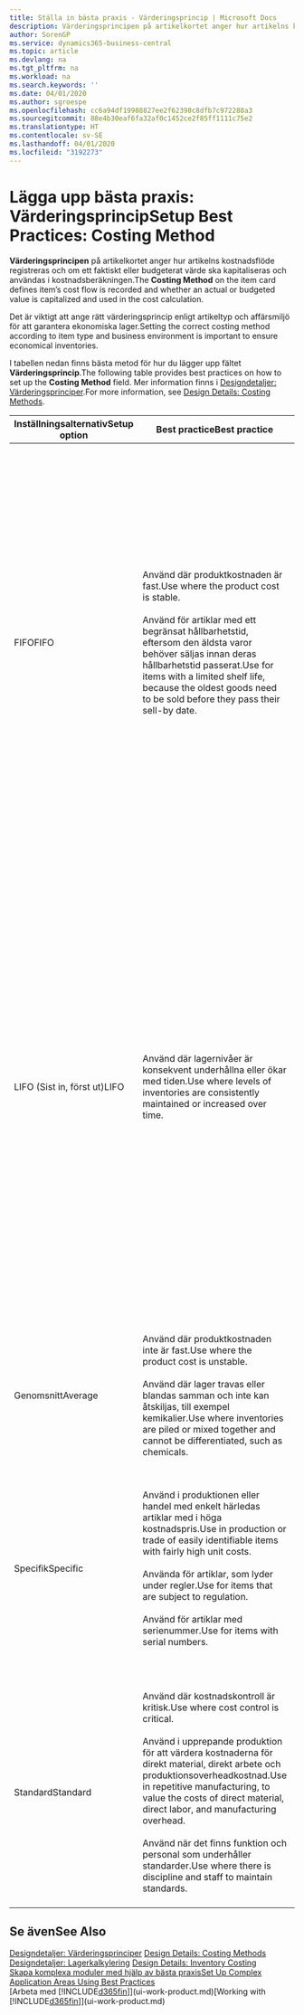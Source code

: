 ```yaml
---
title: Ställa in bästa praxis - Värderingsprincip | Microsoft Docs
description: Värderingsprincipen på artikelkortet anger hur artikelns kostnadsflöde registreras och om ett faktiskt eller budgeterat värde ska kapitaliseras och användas i kostnadsberäkningen.
author: SorenGP
ms.service: dynamics365-business-central
ms.topic: article
ms.devlang: na
ms.tgt_pltfrm: na
ms.workload: na
ms.search.keywords: ''
ms.date: 04/01/2020
ms.author: sgroespe
ms.openlocfilehash: cc6a94df19988827ee2f62398c8dfb7c972288a3
ms.sourcegitcommit: 88e4b30eaf6fa32af0c1452ce2f85ff1111c75e2
ms.translationtype: HT
ms.contentlocale: sv-SE
ms.lasthandoff: 04/01/2020
ms.locfileid: "3192273"
---
```

# <a name="setup-best-practices-costing-method"></a><span data-ttu-id="35db5-103">Lägga upp bästa praxis: Värderingsprincip</span><span class="sxs-lookup"><span data-stu-id="35db5-103">Setup Best Practices: Costing Method</span></span>
<span data-ttu-id="35db5-104">**Värderingsprincipen** på artikelkortet anger hur artikelns kostnadsflöde registreras och om ett faktiskt eller budgeterat värde ska kapitaliseras och användas i kostnadsberäkningen.</span><span class="sxs-lookup"><span data-stu-id="35db5-104">The **Costing Method** on the item card defines item’s cost flow is recorded and whether an actual or budgeted value is capitalized and used in the cost calculation.</span></span>  

 <span data-ttu-id="35db5-105">Det är viktigt att ange rätt värderingsprincip enligt artikeltyp och affärsmiljö för att garantera ekonomiska lager.</span><span class="sxs-lookup"><span data-stu-id="35db5-105">Setting the correct costing method according to item type and business environment is important to ensure economical inventories.</span></span>  

 <span data-ttu-id="35db5-106">I tabellen nedan finns bästa metod för hur du lägger upp fältet **Värderingsprincip**.</span><span class="sxs-lookup"><span data-stu-id="35db5-106">The following table provides best practices on how to set up the **Costing Method** field.</span></span> <span data-ttu-id="35db5-107">Mer information finns i [Designdetaljer: Värderingsprinciper](design-details-costing-methods.md).</span><span class="sxs-lookup"><span data-stu-id="35db5-107">For more information, see [Design Details: Costing Methods](design-details-costing-methods.md).</span></span>  

|<span data-ttu-id="35db5-108">Inställningsalternativ</span><span class="sxs-lookup"><span data-stu-id="35db5-108">Setup option</span></span>|<span data-ttu-id="35db5-109">Best practice</span><span class="sxs-lookup"><span data-stu-id="35db5-109">Best practice</span></span>|<span data-ttu-id="35db5-110">Kommentar</span><span class="sxs-lookup"><span data-stu-id="35db5-110">Comment</span></span>|  
|------------------|-------------------|-------------|  
|<span data-ttu-id="35db5-111">FIFO</span><span class="sxs-lookup"><span data-stu-id="35db5-111">FIFO</span></span>|<span data-ttu-id="35db5-112">Använd där produktkostnaden är fast.</span><span class="sxs-lookup"><span data-stu-id="35db5-112">Use where the product cost is stable.</span></span><br /><br /> <span data-ttu-id="35db5-113">Använd för artiklar med ett begränsat hållbarhetstid, eftersom den äldsta varor behöver säljas innan deras hållbarhetstid passerat.</span><span class="sxs-lookup"><span data-stu-id="35db5-113">Use for items with a limited shelf life, because the oldest goods need to be sold before they pass their sell-by date.</span></span>|<span data-ttu-id="35db5-114">En artikels styckkostnad är det verkliga värdet på en mottagen artikel, vald enligt FIFO-regeln.</span><span class="sxs-lookup"><span data-stu-id="35db5-114">An item’s unit cost is the actual value of any receipt of the item, selected by the FIFO rule.</span></span><br /><br /> <span data-ttu-id="35db5-115">I lagervärdering antas det att de första artiklarna in i lagret säljs först.</span><span class="sxs-lookup"><span data-stu-id="35db5-115">In inventory valuation, it is assumed that the first items placed in inventory are sold first.</span></span> <span data-ttu-id="35db5-116">**Obs!**  När priser stiger visar balansräkningen ett högre värde</span><span class="sxs-lookup"><span data-stu-id="35db5-116">**Note:**  When prices are rising, the balance sheet shows greater value.</span></span> <span data-ttu-id="35db5-117">Det betyder att skatteskuler ökar, men kreditpoängen och förmåga att låna kontant ökar.</span><span class="sxs-lookup"><span data-stu-id="35db5-117">This means that tax liabilities increase, but credit scores and the ability to borrow cash improve.</span></span>|  
|<span data-ttu-id="35db5-118">LIFO (Sist in, först ut)</span><span class="sxs-lookup"><span data-stu-id="35db5-118">LIFO</span></span>|<span data-ttu-id="35db5-119">Använd där lagernivåer är konsekvent underhållna eller ökar med tiden.</span><span class="sxs-lookup"><span data-stu-id="35db5-119">Use where levels of inventories are consistently maintained or increased over time.</span></span>|<span data-ttu-id="35db5-120">En artikels styckkostnad är det verkliga värdet på en mottagen artikel, vald enligt LIFO-regeln.</span><span class="sxs-lookup"><span data-stu-id="35db5-120">An item’s unit cost is the actual value of any receipt of the item, selected by the LIFO rule.</span></span><br /><br /> <span data-ttu-id="35db5-121">I lagervärdering antas det att de senaste artiklarna in i lagret säljs först.</span><span class="sxs-lookup"><span data-stu-id="35db5-121">In inventory valuation, it is assumed that the last items placed in inventory are sold first.</span></span> <span data-ttu-id="35db5-122">**Obs!**  När priser vill stiger, minskas värdet på resultaträkningen.</span><span class="sxs-lookup"><span data-stu-id="35db5-122">**Note:**  When prices are rising, the value on the income statement decreases.</span></span> <span data-ttu-id="35db5-123">Det betyder att skatteskuler minskar, men din förmåga att låna kontant försämras.</span><span class="sxs-lookup"><span data-stu-id="35db5-123">This means that tax liabilities decrease, but the ability to borrow cash deteriorates.</span></span> <span data-ttu-id="35db5-124">**Viktigt:**  Tillåts inte i många länderregioner, eftersom det kan användas för att dölja vinst.</span><span class="sxs-lookup"><span data-stu-id="35db5-124">**Important:**  Disallowed in many countries/regions, as it can be used to depress profit.</span></span>|  
|<span data-ttu-id="35db5-125">Genomsnitt</span><span class="sxs-lookup"><span data-stu-id="35db5-125">Average</span></span>|<span data-ttu-id="35db5-126">Använd där produktkostnaden inte är fast.</span><span class="sxs-lookup"><span data-stu-id="35db5-126">Use where the product cost is unstable.</span></span><br /><br /> <span data-ttu-id="35db5-127">Använd där lager travas eller blandas samman och inte kan åtskiljas, till exempel kemikalier.</span><span class="sxs-lookup"><span data-stu-id="35db5-127">Use where inventories are piled or mixed together and cannot be differentiated, such as chemicals.</span></span>|<span data-ttu-id="35db5-128">En artikels styckkostnad är den exakta kostnaden för mottagandet av den aktuella enheten.</span><span class="sxs-lookup"><span data-stu-id="35db5-128">An item’s unit cost is the exact cost at which the particular unit was received.</span></span>|  
|<span data-ttu-id="35db5-129">Specifik</span><span class="sxs-lookup"><span data-stu-id="35db5-129">Specific</span></span>|<span data-ttu-id="35db5-130">Använd i produktionen eller handel med enkelt härledas artiklar med i höga kostnadspris.</span><span class="sxs-lookup"><span data-stu-id="35db5-130">Use in production or trade of easily identifiable items with fairly high unit costs.</span></span><br /><br /> <span data-ttu-id="35db5-131">Använda för artiklar, som lyder under regler.</span><span class="sxs-lookup"><span data-stu-id="35db5-131">Use for items that are subject to regulation.</span></span><br /><br /> <span data-ttu-id="35db5-132">Använd för artiklar med serienummer.</span><span class="sxs-lookup"><span data-stu-id="35db5-132">Use for items with serial numbers.</span></span>|<span data-ttu-id="35db5-133">En artikels styckkostnad beräknas enligt den genomsnittliga styckkostnaden vid varje tidpunkt efter ett inköp.</span><span class="sxs-lookup"><span data-stu-id="35db5-133">An item’s unit cost is calculated as the average unit cost at each point in time after a purchase.</span></span><br /><br /> <span data-ttu-id="35db5-134">För lagervärdering förutsätts att alla lagerartiklar säljs samtidigt.</span><span class="sxs-lookup"><span data-stu-id="35db5-134">For inventory valuation, it is assumes that all inventories are sold simultaneously.</span></span>|  
|<span data-ttu-id="35db5-135">Standard</span><span class="sxs-lookup"><span data-stu-id="35db5-135">Standard</span></span>|<span data-ttu-id="35db5-136">Använd där kostnadskontroll är kritisk.</span><span class="sxs-lookup"><span data-stu-id="35db5-136">Use where cost control is critical.</span></span><br /><br /> <span data-ttu-id="35db5-137">Använd i upprepande produktion för att värdera kostnaderna för direkt material, direkt arbete och produktionsoverheadkostnad.</span><span class="sxs-lookup"><span data-stu-id="35db5-137">Use in repetitive manufacturing, to value the costs of direct material, direct labor, and manufacturing overhead.</span></span><br /><br /> <span data-ttu-id="35db5-138">Använd när det finns funktion och personal som underhåller standarder.</span><span class="sxs-lookup"><span data-stu-id="35db5-138">Use where there is discipline and staff to maintain standards.</span></span>|<span data-ttu-id="35db5-139">En artikels styckkostnad är förinställd baserad på uppskattning.</span><span class="sxs-lookup"><span data-stu-id="35db5-139">An item’s unit cost is preset based on estimated.</span></span><br /><br /> <span data-ttu-id="35db5-140">När den verkliga kostnaden senare realiseras, måste standardkostnaden justeras med den verkliga kostnaden via skillnadsvärden.</span><span class="sxs-lookup"><span data-stu-id="35db5-140">When the actual cost is realized later, the standard cost must be adjusted to the actual cost through variance values.</span></span>|  

## <a name="see-also"></a><span data-ttu-id="35db5-141">Se även</span><span class="sxs-lookup"><span data-stu-id="35db5-141">See Also</span></span>  
 <span data-ttu-id="35db5-142">[Designdetaljer: Värderingsprinciper](design-details-costing-methods.md) </span><span class="sxs-lookup"><span data-stu-id="35db5-142">[Design Details: Costing Methods](design-details-costing-methods.md) </span></span>  
 <span data-ttu-id="35db5-143">[Designdetaljer: Lagerkalkylering](design-details-inventory-costing.md) </span><span class="sxs-lookup"><span data-stu-id="35db5-143">[Design Details: Inventory Costing](design-details-inventory-costing.md) </span></span>  
 [<span data-ttu-id="35db5-144">Skapa komplexa moduler med hjälp av bästa praxis</span><span class="sxs-lookup"><span data-stu-id="35db5-144">Set Up Complex Application Areas Using Best Practices</span></span>](set-up-complex-application-areas-using-best-practices.md)  
 <span data-ttu-id="35db5-145">[Arbeta med [!INCLUDE[d365fin](includes/d365fin_md.md)]](ui-work-product.md)</span><span class="sxs-lookup"><span data-stu-id="35db5-145">[Working with [!INCLUDE[d365fin](includes/d365fin_md.md)]](ui-work-product.md)</span></span>

